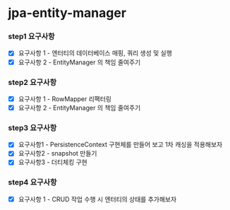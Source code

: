 # jpa-entity-manager

### step1 요구사항
- [x] 요구사항 1 - 엔터티의 데이터베이스 매핑, 쿼리 생성 및 실행
- [x] 요구사항 2 - EntityManager 의 책임 줄여주기

### step2 요구사항
- [x] 요구사항 1 - RowMapper 리팩터링
- [x] 요구사항 2 - EntityManager 의 책임 줄여주기

### step3 요구사항
- [x] 요구사항1 - PersistenceContext 구현체를 만들어 보고 1차 캐싱을 적용해보자
- [x] 요구사항2 - snapshot 만들기
- [x] 요구사항3 - 더티체킹 구현

### step4 요구사항
- [x] 요구사항 1 - CRUD 작업 수행 시 엔터티의 상태를 추가해보자